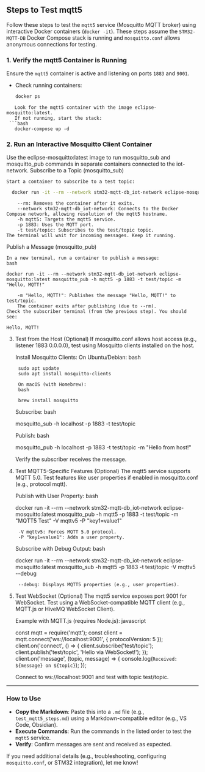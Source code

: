 ## Steps to Test mqtt5

Follow these steps to test the `mqtt5` service (Mosquitto MQTT broker) using interactive Docker containers (`docker -it`). These steps assume the `STM32-MQTT-DB` Docker Compose stack is running and `mosquitto.conf` allows anonymous connections for testing.

### 1. Verify the mqtt5 Container is Running
Ensure the `mqtt5` container is active and listening on ports `1883` and `9001`.

- Check running containers:
  ```bash
  docker ps
 ```
    Look for the mqtt5 container with the image eclipse-mosquitto:latest.
    If not running, start the stack:
  ```bash
    docker-compose up -d
 ```
### 2. Run an Interactive Mosquitto Client Container
Use the eclipse-mosquitto:latest image to run mosquitto_sub and mosquitto_pub commands in separate containers connected to the iot-network.
Subscribe to a Topic (mosquitto_sub)

    Start a container to subscribe to a test topic:
  ```bash
    docker run -it --rm --network stm32-mqtt-db_iot-network eclipse-mosquitto:latest mosquitto_sub -h mqtt5 -p 1883 -t test/topic
 ```
        --rm: Removes the container after it exits.
        --network stm32-mqtt-db_iot-network: Connects to the Docker Compose network, allowing resolution of the mqtt5 hostname.
        -h mqtt5: Targets the mqtt5 service.
        -p 1883: Uses the MQTT port.
        -t test/topic: Subscribes to the test/topic topic.
    The terminal will wait for incoming messages. Keep it running.

Publish a Message (mosquitto_pub)

    In a new terminal, run a container to publish a message:
    bash

    docker run -it --rm --network stm32-mqtt-db_iot-network eclipse-mosquitto:latest mosquitto_pub -h mqtt5 -p 1883 -t test/topic -m "Hello, MQTT!"

        -m "Hello, MQTT!": Publishes the message "Hello, MQTT!" to test/topic.
        The container exits after publishing (due to --rm).
    Check the subscriber terminal (from the previous step). You should see:

    Hello, MQTT!

3. Test from the Host (Optional)
If mosquitto.conf allows host access (e.g., listener 1883 0.0.0.0), test using Mosquitto clients installed on the host.

    Install Mosquitto Clients:
        On Ubuntu/Debian:
        bash

        sudo apt update
        sudo apt install mosquitto-clients

        On macOS (with Homebrew):
        bash

        brew install mosquitto

    Subscribe:
    bash

    mosquitto_sub -h localhost -p 1883 -t test/topic

    Publish:
    bash

    mosquitto_pub -h localhost -p 1883 -t test/topic -m "Hello from host!"

    Verify the subscriber receives the message.

4. Test MQTT5-Specific Features (Optional)
The mqtt5 service supports MQTT 5.0. Test features like user properties if enabled in mosquitto.conf (e.g., protocol mqtt).

    Publish with User Property:
    bash

    docker run -it --rm --network stm32-mqtt-db_iot-network eclipse-mosquitto:latest mosquitto_pub -h mqtt5 -p 1883 -t test/topic -m "MQTT5 Test" -V mqttv5 -P "key1=value1"

        -V mqttv5: Forces MQTT 5.0 protocol.
        -P "key1=value1": Adds a user property.
    Subscribe with Debug Output:
    bash

    docker run -it --rm --network stm32-mqtt-db_iot-network eclipse-mosquitto:latest mosquitto_sub -h mqtt5 -p 1883 -t test/topic -V mqttv5 --debug

        --debug: Displays MQTT5 properties (e.g., user properties).

5. Test WebSocket (Optional)
The mqtt5 service exposes port 9001 for WebSocket. Test using a WebSocket-compatible MQTT client (e.g., MQTT.js or HiveMQ WebSocket Client).

    Example with MQTT.js (requires Node.js):
    javascript

    const mqtt = require('mqtt');
    const client = mqtt.connect('ws://localhost:9001', { protocolVersion: 5 });
    client.on('connect', () => {
      client.subscribe('test/topic');
      client.publish('test/topic', 'Hello via WebSocket!');
    });
    client.on('message', (topic, message) => {
      console.log(`Received: ${message} on ${topic}`);
    });

    Connect to ws://localhost:9001 and test with topic test/topic.


---

### How to Use
- **Copy the Markdown**: Paste this into a `.md` file (e.g., `test_mqtt5_steps.md`) using a Markdown-compatible editor (e.g., VS Code, Obsidian).
- **Execute Commands**: Run the commands in the listed order to test the `mqtt5` service.
- **Verify**: Confirm messages are sent and received as expected.

If you need additional details (e.g., troubleshooting, configuring `mosquitto.conf`, or STM32 integration), let me know!

